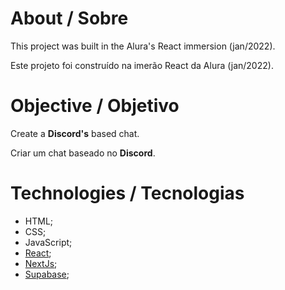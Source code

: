 # About / Sobre
This project was built in the Alura's React immersion (jan/2022).

Este projeto foi construído na imerão React da Alura (jan/2022).

# Objective / Objetivo
Create a **Discord's** based chat.

Criar um chat baseado no **Discord**.

# Technologies / Tecnologias
- HTML;
- CSS;
- JavaScript;
- [React](https://reactjs.org);
- [NextJs](https://nextjs.org);
- [Supabase](https://supabase.com);